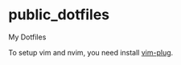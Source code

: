 # public_dotfiles
My Dotfiles

To setup vim and nvim, you need install [vim-plug](https://github.com/junegunn/vim-plug).

